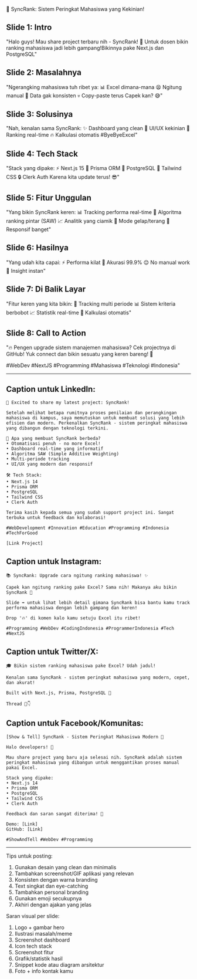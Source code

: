 🎯 SyncRank: Sistem Peringkat Mahasiswa yang Kekinian!

## Slide 1: Intro

"Halo guys! Mau share project terbaru nih - SyncRank! 🚀
Untuk dosen bikin ranking mahasiswa jadi lebih gampang!Bikinnya pake Next.js dan PostgreSQL"

## Slide 2: Masalahnya

"Ngerangking mahasiswa tuh ribet ya:
📊 Excel dimana-mana
😫 Ngitung manual
🤯 Data gak konsisten
💀 Copy-paste terus
Capek kan? 😅"

## Slide 3: Solusinya

"Nah, kenalan sama SyncRank:
✨ Dashboard yang clean
📱 UI/UX kekinian
🎯 Ranking real-time
🔥 Kalkulasi otomatis
#ByeByeExcel"

## Slide 4: Tech Stack

"Stack yang dipake:
⚡️ Next.js 15
🔮 Prisma ORM
🐘 PostgreSQL
🎨 Tailwind CSS
🔒 Clerk Auth
Karena kita update terus! 😎"

## Slide 5: Fitur Unggulan

"Yang bikin SyncRank keren:
📊 Tracking performa real-time
🎯 Algoritma ranking pintar (SAW)
📈 Analitik yang ciamik
🎨 Mode gelap/terang
💪 Responsif banget"

## Slide 6: Hasilnya

"Yang udah kita capai:
⚡️ Performa kilat
🎯 Akurasi 99.9%
😌 No manual work
🚀 Insight instan"

## Slide 7: Di Balik Layar

"Fitur keren yang kita bikin:
🎯 Tracking multi periode
📊 Sistem kriteria berbobot
📈 Statistik real-time
🔄 Kalkulasi otomatis"

## Slide 8: Call to Action

"🔥 Pengen upgrade sistem manajemen mahasiswa?
Cek projectnya di GitHub!
Yuk connect dan bikin sesuatu yang keren bareng! 🚀

#WebDev #NextJS #Programming #Mahasiswa #Teknologi #Indonesia"

---

## Caption untuk LinkedIn:

```
🚀 Excited to share my latest project: SyncRank!

Setelah melihat betapa rumitnya proses penilaian dan perangkingan mahasiswa di kampus, saya memutuskan untuk membuat solusi yang lebih efisien dan modern. Perkenalkan SyncRank - sistem peringkat mahasiswa yang dibangun dengan teknologi terkini.

🎯 Apa yang membuat SyncRank berbeda?
• Otomatisasi penuh - no more Excel!
• Dashboard real-time yang informatif
• Algoritma SAW (Simple Additive Weighting)
• Multi-periode tracking
• UI/UX yang modern dan responsif

🛠️ Tech Stack:
• Next.js 14
• Prisma ORM
• PostgreSQL
• Tailwind CSS
• Clerk Auth

Terima kasih kepada semua yang sudah support project ini. Sangat terbuka untuk feedback dan kolaborasi!

#WebDevelopment #Innovation #Education #Programming #Indonesia #TechForGood

[Link Project]
```

## Caption untuk Instagram:

```
📚 SyncRank: Upgrade cara ngitung ranking mahasiswa! ✨

Capek kan ngitung ranking pake Excel? Sama nih! Makanya aku bikin SyncRank 🚀

Slide ➡️ untuk lihat lebih detail gimana SyncRank bisa bantu kamu track performa mahasiswa dengan lebih gampang dan keren!

Drop '🔥' di komen kalo kamu setuju Excel itu ribet!

#Programming #WebDev #CodingIndonesia #ProgrammerIndonesia #Tech #NextJS
```

## Caption untuk Twitter/X:

```
🎓 Bikin sistem ranking mahasiswa pake Excel? Udah jadul!

Kenalan sama SyncRank - sistem peringkat mahasiswa yang modern, cepet, dan akurat!

Built with Next.js, Prisma, PostgreSQL 🚀

Thread 🧵👇
```

## Caption untuk Facebook/Komunitas:

```
[Show & Tell] SyncRank - Sistem Peringkat Mahasiswa Modern 🎯

Halo developers! 👋

Mau share project yang baru aja selesai nih. SyncRank adalah sistem peringkat mahasiswa yang dibangun untuk menggantikan proses manual pakai Excel.

Stack yang dipake:
• Next.js 14
• Prisma ORM
• PostgreSQL
• Tailwind CSS
• Clerk Auth

Feedback dan saran sangat diterima! 🙏

Demo: [Link]
GitHub: [Link]

#ShowAndTell #WebDev #Programming
```

---

Tips untuk posting:

1. Gunakan desain yang clean dan minimalis
2. Tambahkan screenshot/GIF aplikasi yang relevan
3. Konsisten dengan warna branding
4. Text singkat dan eye-catching
5. Tambahkan personal branding
6. Gunakan emoji secukupnya
7. Akhiri dengan ajakan yang jelas

Saran visual per slide:

1. Logo + gambar hero
2. Ilustrasi masalah/meme
3. Screenshot dashboard
4. Icon tech stack
5. Screenshot fitur
6. Grafik/statistik hasil
7. Snippet kode atau diagram arsitektur
8. Foto + info kontak kamu
